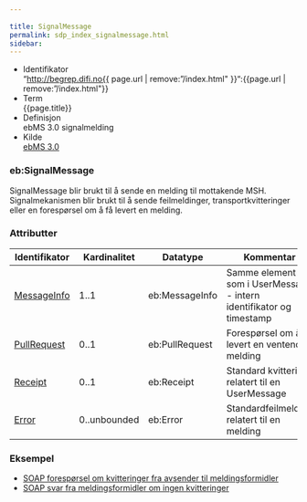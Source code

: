 ```yaml
---
 
title: SignalMessage  
permalink: sdp_index_signalmessage.html
sidebar:
---
```


  - Identifikator  
    “http://begrep.difi.no{{ page.url | remove:”/index.html"
    }}“:{{page.url | remove:”/index.html"}}
  - Term  
    {{page.title}}
  - Definisjon  
    ebMS 3.0 signalmelding
  - Kilde  
    [ebMS 3.0](http://docs.oasis-open.org/ebxml-msg/ebms/v3.0/core/os/ebms_core-3.0-spec-os.html)

### eb:SignalMessage

SignalMessage blir brukt til å sende en melding til mottakende MSH.
Signalmekanismen blir brukt til å sende feilmeldinger,
transportkvitteringer eller en forespørsel om å få levert en melding.

### Attributter

| Identifikator | Kardinalitet | Datatype | Kommentar |
| --- | --- | --- | --- |
| [MessageInfo](../UserMessage/MessageInfo) | 1..1 | eb:MessageInfo | Samme element som i UserMessage - intern identifikator og timestamp |
| [PullRequest](PullRequest) | 0..1 | eb:PullRequest | Forespørsel om å få levert en ventende melding |
| [Receipt](Receipt) | 0..1 | eb:Receipt | Standard kvittering relatert til en UserMessage |
| [Error](Error) | 0..unbounded | eb:Error | Standardfeilmelding relatert til en melding |

### Eksempel

  - [SOAP forespørsel om kvitteringer fra avsender til
    meldingsformidler](../../eksempler/soap/5_request_forespoersel_om_forretningskvittering_fra_postavsender_til_meldingsformidler.xml)
  - [SOAP svar fra meldingsformidler om ingen
    kvitteringer](../../eksempler/soap/5_response_error_fra_meldingsformidler_til_postavsender.xml)
